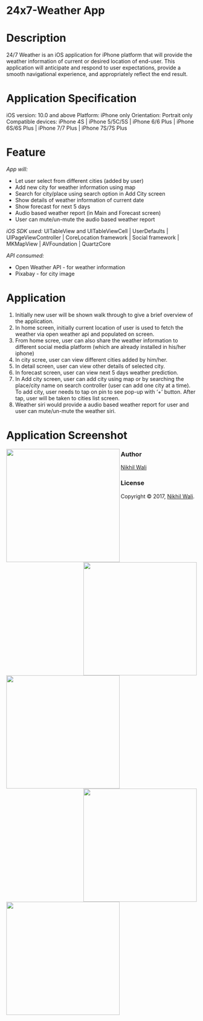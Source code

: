 # 24x7-Weather App

# Description
24/7 Weather is an iOS application for iPhone platform that will provide the weather information of
current or desired location of end-user. This application will anticipate and respond to user
expectations, provide a smooth navigational experience, and appropriately reflect the end result.

# Application Specification
iOS version: 10.0 and above
Platform: iPhone only
Orientation: Portrait only
Compatible devices: iPhone 4S | iPhone 5/5C/5S | iPhone 6/6 Plus | iPhone 6S/6S Plus | iPhone 7/7 Plus | iPhone 7S/7S Plus

# Feature
_App will:_
  * Let user select from different cities (added by user)
  * Add new city for weather information using map
  * Search for city/place using search option in Add City screen
  * Show details of weather information of current date
  * Show forecast for next 5 days
  * Audio based weather report (in Main and Forecast screen)
  * User can mute/un-mute the audio based weather report

_iOS SDK used:_ UITableView and UITableViewCell | UserDefaults | UIPageViewController | CoreLocation framework | Social framework | MKMapView | AVFoundation | QuartzCore

_API consumed:_
  * Open Weather API - for weather information
  * Pixabay - for city image

# Application
1. Initially new user will be shown walk through to give a brief overview of the application.
2. In home screen, initially current location of user is used to fetch the weather via open weather api and populated
on screen.
3. From home scree, user can also share the weather information to different social media platform (which are
already installed in his/her iphone)
4. In city scree, user can view different cities added by him/her.
5. In detail screen, user can view other details of selected city.
6. In forecast screen, user can view next 5 days weather prediction.
7. In Add city screen, user can add city using map or by searching the place/city name on search controller (user
can add one city at a time). To add city, user needs to tap on pin to see pop-up with ‘+’ button. After tap, user
will be taken to cities list screen.
8. Weather siri would provide a audio based weather report for user and user can mute/un-mute the weather siri.

# Application Screenshot
<img src="https://github.com/walle19/24x7-Weather/blob/master/Screenshot/IMG_1830.jpg" width="300" margin-bottom="10" align="left">
<img src="https://github.com/walle19/24x7-Weather/blob/master/Screenshot/IMG_1831.jpg" width="300" margin-bottom="10" align="right">
<img src="https://github.com/walle19/24x7-Weather/blob/master/Screenshot/IMG_1832.jpg" width="300" margin-bottom="10" align="left">
<img src="https://github.com/walle19/24x7-Weather/blob/master/Screenshot/IMG_1833.jpg" width="300" margin-bottom="10" align="right">
<img src="https://github.com/walle19/24x7-Weather/blob/master/Screenshot/IMG_1838.jpg" width="300" margin-bottom="10" align="left">

### Author

[Nikhil Wali](https://github.com/walle19)

### License

Copyright © 2017, [Nikhil Wali](https://github.com/walle19).
